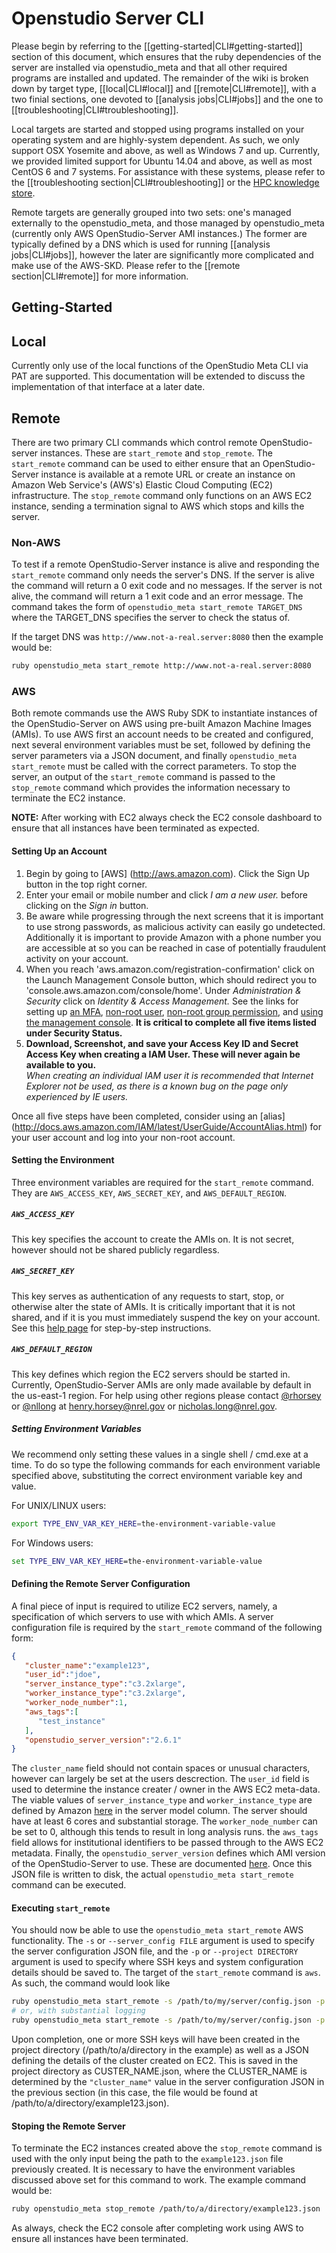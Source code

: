 # Openstudio Server CLI

Please begin by referring to the [[getting-started|CLI#getting-started]] section of this document, which ensures that the ruby dependencies of the server are installed via openstudio_meta and that all other required programs are installed and updated. The remainder of the wiki is broken down by target type, [[local|CLI#local]] and [[remote|CLI#remote]], with a two finial sections, one devoted to [[analysis jobs|CLI#jobs]] and the one to [[troubleshooting|CLI#troubleshooting]]. 

Local targets are started and stopped using programs installed on your operating system and are highly-system dependent. As such, we only support OSX Yosemite and above, as well as Windows 7 and up. Currently, we provided limited support for Ubuntu 14.04 and above, as well as most CentOS 6 and 7 systems. For assistance with these systems, please refer to the [[troubleshooting section|CLI#troubleshooting]] or the [HPC knowledge store](https://github.com/NREL/OpenStudio-server/blob/dockerize/docker/HPC.md).

Remote targets are generally grouped into two sets: one's managed externally to the openstudio_meta, and those managed by openstudio_meta (currently only AWS OpenStudio-Server AMI instances.) The former are typically defined by a DNS which is used for running [[analysis jobs|CLI#jobs]], however the later are significantly more complicated and make use of the AWS-SKD. Please refer to the [[remote section|CLI#remote]] for more information.

## Getting-Started

## Local

Currently only use of the local functions of the OpenStudio Meta CLI via PAT are supported. This documentation will be extended to discuss the implementation of that interface at a later date.

## Remote

There are two primary CLI commands which control remote OpenStudio-server instances. These are `start_remote` and `stop_remote`. The `start_remote` command can be used to either ensure that an OpenStudio-Server instance is available at a remote URL or create an instance on Amazon Web Service's (AWS's) Elastic Cloud Computing (EC2) infrastructure. The `stop_remote` command only functions on an AWS EC2 instance, sending a termination signal to AWS which stops and kills the server.

### Non-AWS

To test if a remote OpenStudio-Server instance is alive and responding the `start_remote` command only needs the server's DNS. If the server is alive the command will return a 0 exit code and no messages. If the server is not alive, the command will return a 1 exit code and an error message. The command takes the form of `openstudio_meta start_remote TARGET_DNS` where the TARGET_DNS specifies the server to check the status of.

If the target DNS was `http://www.not-a-real.server:8080` then the example would be:

```sh
ruby openstudio_meta start_remote http://www.not-a-real.server:8080
```

### AWS

Both remote commands use the AWS Ruby SDK to instantiate instances of the OpenStudio-Server on AWS using pre-built Amazon Machine Images (AMIs). To use AWS first an account needs to be created and configured, next several environment variables must be set, followed by defining the server parameters via a JSON document, and finally `openstudio_meta start_remote` must be called with the correct parameters. To stop the server, an output of the `start_remote` command is passed to the `stop_remote` command which provides the information necessary to terminate the EC2 instance.

**NOTE:** After working with EC2 always check the EC2 console dashboard to ensure that all instances have been terminated as expected.

#### Setting Up an Account

1. Begin by going to [AWS] (http://aws.amazon.com). Click the Sign Up button in the top right
   corner.
2. Enter your email or mobile number and click *I am a new user.* before clicking on the *Sign in*
   button.
3. Be aware while progressing through the next screens that it is important to use strong passwords,
   as malicious activity can easily go undetected. Additionally it is important to provide Amazon
   with a phone number you are accessible at so you can be reached in case of potentially fraudulent
   activity on your account.
4. When you reach 'aws.amazon.com/registration-confirmation' click on the Launch Management Console
   button, which should redirect you to 'console.aws.amazon.com/console/home'. Under *Administration
   & Security* click on *Identity & Access Management.* See the links for setting up
   [an MFA](http://docs.aws.amazon.com/IAM/latest/UserGuide/Using_ManagingMFA.html),
   [non-root user](http://docs.aws.amazon.com/IAM/latest/UserGuide/Using_SettingUpUser.html),
   [non-root group permission](http://docs.aws.amazon.com/IAM/latest/UserGuide/GSGHowToCreateAdminsGroup.html),
   and [using the management console](http://docs.aws.amazon.com/awsconsolehelpdocs/latest/gsg/getting-started.html).
   **It is critical to complete all five items listed under Security Status.**
5. **Download, Screenshot, and save your Access Key ID and Secret Access Key when creating a IAM
   User. These will never again be available to you.**  
   *When creating an individual IAM user it is recommended that Internet Explorer not be used, as
   there is a known bug on the page only experienced by IE users.*

Once all five steps have been completed, consider using an [alias]
(http://docs.aws.amazon.com/IAM/latest/UserGuide/AccountAlias.html) for your user account and log
into your non-root account. 

#### Setting the Environment

Three environment variables are required for the `start_remote` command. They are `AWS_ACCESS_KEY`, `AWS_SECRET_KEY`, and `AWS_DEFAULT_REGION`. 

##### `AWS_ACCESS_KEY`

This key specifies the account to create the AMIs on. It is not secret, however should not be shared publicly regardless.

##### `AWS_SECRET_KEY`

This key serves as authentication of any requests to start, stop, or otherwise alter the state of AMIs. It is critically important that it is not shared, and if it is you must immediately suspend the key on your account. See this [help page](http://docs.aws.amazon.com/general/latest/gr/managing-aws-access-keys.html) for step-by-step instructions.

##### `AWS_DEFAULT_REGION`

This key defines which region the EC2 servers should be started in. Currently, OpenStudio-Server AMIs are only made available by default in the us-east-1 region. For help using other regions please contact [@rhorsey](https://github.com/rHorsey) or [@nllong](https://github.com/nllong) at henry.horsey@nrel.gov or nicholas.long@nrel.gov.

##### Setting Environment Variables

We recommend only setting these values in a single shell / cmd.exe at a time. To do so type the following commands for each environment variable specified above, substituting the correct environment variable key and value.

For UNIX/LINUX users:

```sh
export TYPE_ENV_VAR_KEY_HERE=the-environment-variable-value
```

For Windows users:

```cmd
set TYPE_ENV_VAR_KEY_HERE=the-environment-variable-value
```

#### Defining the Remote Server Configuration

A final piece of input is required to utilize EC2 servers, namely, a specification of which servers to use with which AMIs. A server configuration file is required by the `start_remote` command of the following form:

```json
{
   "cluster_name":"example123",
   "user_id":"jdoe",
   "server_instance_type":"c3.2xlarge",
   "worker_instance_type":"c3.2xlarge",
   "worker_node_number":1,
   "aws_tags":[
      "test_instance"
   ],
   "openstudio_server_version":"2.6.1"
}
```

The `cluster_name` field should not contain spaces or unusual characters, however can largely be set at the users descrection. The `user_id` field is used to determine the instance creater / owner in the AWS EC2 meta-data. The viable values of `server_instance_type` and `worker_instance_type` are defined by Amazon [here](https://aws.amazon.com/ec2/instance-types/) in the server model column. The server should have at least 6 cores and substantial storage. The `worker_node_number` can be set to 0, although this tends to result in long analysis runs. the `aws_tags` field allows for institutional identifiers to be passed through to the AWS EC2 metadata. Finally, the `openstudio_server_version` defines which AMI version of the OpenStudio-Server to use. These are documented [here](http://s3.amazonaws.com//openstudio-resources/server/api/v2/amis.json). Once this JSON file is written to disk, the actual `openstudio_meta start_remote` command can be executed.

#### Executing `start_remote`

You should now be able to use the `openstudio_meta start_remote` AWS functionality. The `-s` or `--server_config FILE` argument is used to specify the server configuration JSON file, and the `-p` or `--project DIRECTORY` argument is used to specify where SSH keys and system configuration details should be saved to. The target of the `start_remote` command is `aws`. As such, the command would look like

```sh
ruby openstudio_meta start_remote -s /path/to/my/server/config.json -p /path/to/a/directory aws
# or, with substantial logging
ruby openstudio_meta start_remote -s /path/to/my/server/config.json -p /path/to/a/directory aws --verbose --debug
```

Upon completion, one or more SSH keys will have been created in the project directory (/path/to/a/directory in the example) as well as a JSON defining the details of the cluster created on EC2. This is saved in the project directory as CUSTER_NAME.json, where the CLUSTER_NAME is determined by the `"cluster_name"` value in the server configuration JSON in the previous section (in this case, the file would be found at /path/to/a/directory/example123.json).

#### Stoping the Remote Server

To terminate the EC2 instances created above the `stop_remote` command is used with the only input being the path to the `example123.json` file previously created. It is necessary to have the environment variables discussed above set for this command to work. The example command would be:

```sh
ruby openstudio_meta stop_remote /path/to/a/directory/example123.json
```

As always, check the EC2 console after completing work using AWS to ensure all instances have been terminated.

